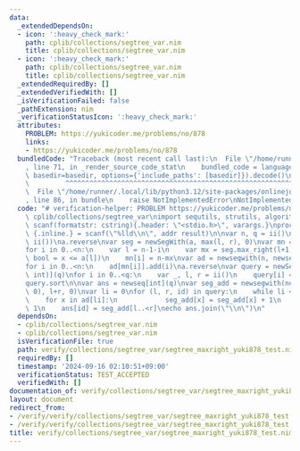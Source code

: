 ```yaml
---
data:
  _extendedDependsOn:
  - icon: ':heavy_check_mark:'
    path: cplib/collections/segtree_var.nim
    title: cplib/collections/segtree_var.nim
  - icon: ':heavy_check_mark:'
    path: cplib/collections/segtree_var.nim
    title: cplib/collections/segtree_var.nim
  _extendedRequiredBy: []
  _extendedVerifiedWith: []
  _isVerificationFailed: false
  _pathExtension: nim
  _verificationStatusIcon: ':heavy_check_mark:'
  attributes:
    PROBLEM: https://yukicoder.me/problems/no/878
    links:
    - https://yukicoder.me/problems/no/878
  bundledCode: "Traceback (most recent call last):\n  File \"/home/runner/.local/lib/python3.12/site-packages/onlinejudge_verify/documentation/build.py\"\
    , line 71, in _render_source_code_stat\n    bundled_code = language.bundle(stat.path,\
    \ basedir=basedir, options={'include_paths': [basedir]}).decode()\n          \
    \         ^^^^^^^^^^^^^^^^^^^^^^^^^^^^^^^^^^^^^^^^^^^^^^^^^^^^^^^^^^^^^^^^^^^^^^^^^^^^^^^^^\n\
    \  File \"/home/runner/.local/lib/python3.12/site-packages/onlinejudge_verify/languages/nim.py\"\
    , line 86, in bundle\n    raise NotImplementedError\nNotImplementedError\n"
  code: "# verification-helper: PROBLEM https://yukicoder.me/problems/no/878\nimport\
    \ cplib/collections/segtree_var\nimport sequtils, strutils, algorithm\n\nproc\
    \ scanf(formatstr: cstring){.header: \"<stdio.h>\", varargs.}\nproc ii(): int\
    \ {.inline.} = scanf(\"%lld\\n\", addr result)\n\nvar n, q = ii()\nvar a = newSeqWith(n,\
    \ ii())\na.reverse\nvar seg = newSegWith(a, max(l, r), 0)\nvar mn = newSeq[int](n)\n\
    for i in 0..<n:\n    var l = n-1-i\n    var mx = seg.max_right(l+1, proc(x: int):\
    \ bool = x <= a[l])\n    mn[i] = n-mx\nvar ad = newseqwith(n, newseq[int]())\n\
    for i in 0..<n:\n    ad[mn[i]].add(i)\na.reverse\nvar query = newSeq[(int, int,\
    \ int)](q)\nfor i in 0..<q:\n    var _, l, r = ii()\n    query[i] = (l-1, r, i)\n\
    query.sort\n\nvar ans = newseq[int](q)\nvar seg_add = newsegwith(newseqwith(n,\
    \ 0), l+r, 0)\nvar li = 0\nfor (l, r, id) in query:\n    while li <= l:\n    \
    \    for x in ad[li]:\n            seg_add[x] = seg_add[x] + 1\n        li +=\
    \ 1\n    ans[id] = seg_add[l..<r]\necho ans.join(\"\\n\")\n"
  dependsOn:
  - cplib/collections/segtree_var.nim
  - cplib/collections/segtree_var.nim
  isVerificationFile: true
  path: verify/collections/segtree_var/segtree_maxright_yuki878_test.nim
  requiredBy: []
  timestamp: '2024-09-16 02:10:51+09:00'
  verificationStatus: TEST_ACCEPTED
  verifiedWith: []
documentation_of: verify/collections/segtree_var/segtree_maxright_yuki878_test.nim
layout: document
redirect_from:
- /verify/verify/collections/segtree_var/segtree_maxright_yuki878_test.nim
- /verify/verify/collections/segtree_var/segtree_maxright_yuki878_test.nim.html
title: verify/collections/segtree_var/segtree_maxright_yuki878_test.nim
---
```

